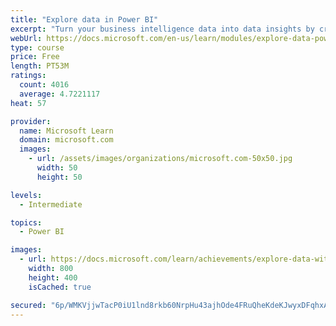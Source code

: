 ```yaml
---
title: "Explore data in Power BI"
excerpt: "Turn your business intelligence data into data insights by creating and configuring Power BI dashboards."
webUrl: https://docs.microsoft.com/en-us/learn/modules/explore-data-power-bi/
type: course
price: Free
length: PT53M
ratings:
  count: 4016
  average: 4.7221117
heat: 57

provider:
  name: Microsoft Learn
  domain: microsoft.com
  images:
    - url: /assets/images/organizations/microsoft.com-50x50.jpg
      width: 50
      height: 50

levels:
  - Intermediate

topics:
  - Power BI

images:
  - url: https://docs.microsoft.com/learn/achievements/explore-data-with-power-bi-desktop-social.png
    width: 800
    height: 400
    isCached: true

secured: "6p/WMKVjjwTacP0iU1lnd8rkb60NrpHu43ajhOde4FRuQheKdeKJwyxDFqhxAPuKrPsbYb4+xMW7jGpwmQEgZdphkg3rdxrv/ZuNxgDqqpTUjtucBBMabV321/Af33g5MhZZUPp0RvwKScbKYQqyRwz3Y6qnnZGLIQJKymIcgmGt+YAAmIfg+hru4y43qVDh0QOUz8r/b9cx4sFuWf5bcFSt4ewGAsE3dT5xzvSicMKU1lubR+mDMTKcdY7MZJq4Ffsg462E/od0f6LWZS3g04lBW+l4DQev21We6QDs67l79Hh2Ts0lvl+grc59v4819/Y9goSRwIqG5JFXKfQ8cjf+DRUxWHdug8k0NP0vkvo4aGFBRSPZO7ytLbQz5k2NLG2p5z+3slb45nNVOzto+9/20mrzkggXiMn8CCn4jd8=;Nkn0YCZDLMu0cWtG46y2mw=="
---
```


